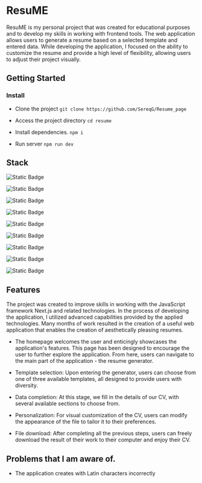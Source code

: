 # ResuME

ResuME is my personal project that was created for educational purposes and to develop my skills in working with frontend tools. The web application allows users to generate a resume based on a selected template and entered data. While developing the application, I focused on the ability to customize the resume and provide a high level of flexibility, allowing users to adjust their project visually.

## Getting Started

###  Install

- Clone the project
`git clone https://github.com/SereqG/Resume_page`

- Access the project directory
`cd resume`

- Install dependencies.
`npm i`

- Run server
`npm run dev`

## Stack

![Static Badge](https://img.shields.io/badge/html-gray?style=for-the-badge&logo=html5&logoColor=white)

![Static Badge](https://img.shields.io/badge/JavaScript-gray?style=for-the-badge&logo=javascript&logoColor=white)

![Static Badge](https://img.shields.io/badge/TypeScript-gray?style=for-the-badge&logo=typescript&logoColor=white)


![Static Badge](https://img.shields.io/badge/React-gray?style=for-the-badge&logo=React&logoColor=white)

![Static Badge](https://img.shields.io/badge/React%20Hook%20Form-gray?style=for-the-badge&logo=reacthookform&logoColor=white)

![Static Badge](https://img.shields.io/badge/zod-gray?style=for-the-badge&logo=zod&logoColor=white)

![Static Badge](https://img.shields.io/badge/Next-gray?style=for-the-badge&logo=next.js&logoColor=white)

![Static Badge](https://img.shields.io/badge/Taliwind-gray?style=for-the-badge&logo=tailwindcss&logoColor=white)

![Static Badge](https://img.shields.io/badge/Framer-gray?style=for-the-badge&logo=framer&logoColor=white)

## Features

The project was created to improve skills in working with the JavaScript framework Next.js and related technologies. In the process of developing the application, I utilized advanced capabilities provided by the applied technologies. Many months of work resulted in the creation of a useful web application that enables the creation of aesthetically pleasing resumes.

- The homepage welcomes the user and enticingly showcases the application's features. This page has been designed to encourage the user to further explore the application. From here, users can navigate to the main part of the application - the resume generator.

- Template selection: Upon entering the generator, users can choose from one of three available templates, all designed to provide users with diversity.

- Data completion: At this stage, we fill in the details of our CV, with several available sections to choose from.

- Personalization: For visual customization of the CV, users can modify the appearance of the file to tailor it to their preferences.

- File download: After completing all the previous steps, users can freely download the result of their work to their computer and enjoy their CV.


## Problems that I am aware of.

- The application creates with Latin characters incorrectly
